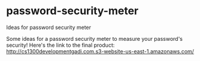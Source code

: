 # password-security-meter
Ideas for password security meter

Some ideas for a password security meter to measure your password's security!
Here's the link to the final product:
http://cs1300developmentgadi.com.s3-website-us-east-1.amazonaws.com/
